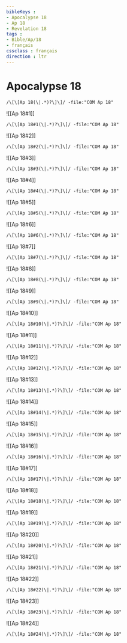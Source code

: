 ```yaml
---
bibleKeys : 
- Apocalypse 18
- Ap 18
- Revelation 18
tags : 
- Bible/Ap/18
- français
cssclass : français
direction : ltr
---
```


# Apocalypse 18

```query
/\[\[Ap 18(\|.*)?\]\]/ -file:"COM Ap 18"
```



![[Ap 18#1]]

```query
/\[\[Ap 18#1(\|.*)?\]\]/ -file:"COM Ap 18"
```

![[Ap 18#2]]

```query
/\[\[Ap 18#2(\|.*)?\]\]/ -file:"COM Ap 18"
```

![[Ap 18#3]]

```query
/\[\[Ap 18#3(\|.*)?\]\]/ -file:"COM Ap 18"
```

![[Ap 18#4]]

```query
/\[\[Ap 18#4(\|.*)?\]\]/ -file:"COM Ap 18"
```

![[Ap 18#5]]

```query
/\[\[Ap 18#5(\|.*)?\]\]/ -file:"COM Ap 18"
```

![[Ap 18#6]]

```query
/\[\[Ap 18#6(\|.*)?\]\]/ -file:"COM Ap 18"
```

![[Ap 18#7]]

```query
/\[\[Ap 18#7(\|.*)?\]\]/ -file:"COM Ap 18"
```

![[Ap 18#8]]

```query
/\[\[Ap 18#8(\|.*)?\]\]/ -file:"COM Ap 18"
```

![[Ap 18#9]]

```query
/\[\[Ap 18#9(\|.*)?\]\]/ -file:"COM Ap 18"
```

![[Ap 18#10]]

```query
/\[\[Ap 18#10(\|.*)?\]\]/ -file:"COM Ap 18"
```

![[Ap 18#11]]

```query
/\[\[Ap 18#11(\|.*)?\]\]/ -file:"COM Ap 18"
```

![[Ap 18#12]]

```query
/\[\[Ap 18#12(\|.*)?\]\]/ -file:"COM Ap 18"
```

![[Ap 18#13]]

```query
/\[\[Ap 18#13(\|.*)?\]\]/ -file:"COM Ap 18"
```

![[Ap 18#14]]

```query
/\[\[Ap 18#14(\|.*)?\]\]/ -file:"COM Ap 18"
```

![[Ap 18#15]]

```query
/\[\[Ap 18#15(\|.*)?\]\]/ -file:"COM Ap 18"
```

![[Ap 18#16]]

```query
/\[\[Ap 18#16(\|.*)?\]\]/ -file:"COM Ap 18"
```

![[Ap 18#17]]

```query
/\[\[Ap 18#17(\|.*)?\]\]/ -file:"COM Ap 18"
```

![[Ap 18#18]]

```query
/\[\[Ap 18#18(\|.*)?\]\]/ -file:"COM Ap 18"
```

![[Ap 18#19]]

```query
/\[\[Ap 18#19(\|.*)?\]\]/ -file:"COM Ap 18"
```

![[Ap 18#20]]

```query
/\[\[Ap 18#20(\|.*)?\]\]/ -file:"COM Ap 18"
```

![[Ap 18#21]]

```query
/\[\[Ap 18#21(\|.*)?\]\]/ -file:"COM Ap 18"
```

![[Ap 18#22]]

```query
/\[\[Ap 18#22(\|.*)?\]\]/ -file:"COM Ap 18"
```

![[Ap 18#23]]

```query
/\[\[Ap 18#23(\|.*)?\]\]/ -file:"COM Ap 18"
```

![[Ap 18#24]]

```query
/\[\[Ap 18#24(\|.*)?\]\]/ -file:"COM Ap 18"
```

